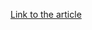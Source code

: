 [Link to the article](https://threatresearch.ext.hp.com/javascript-malware-dispensing-rats-into-the-wild/)

